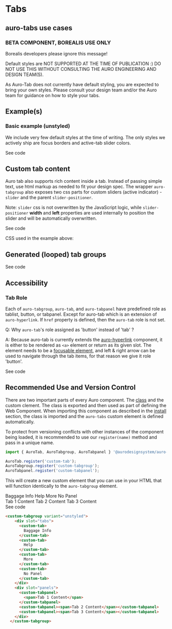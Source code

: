 <!--
The demo.md file is a compiled document. No edits should be made directly to this file.
README.md is created by running `npm run build:docs`.
This file is generated based on a template fetched from `./docs/partials/demo.md`
-->

# Tabs

<!-- AURO-GENERATED-CONTENT:START (FILE:src=../docs/partials/description.md) -->
<!-- AURO-GENERATED-CONTENT:END -->

## auro-tabs use cases

<!-- AURO-GENERATED-CONTENT:START (FILE:src=../docs/partials/useCases.md) -->
<!-- AURO-GENERATED-CONTENT:END -->

### BETA COMPONENT, BOREALIS USE ONLY
Borealis developers please ignore this message!

Default styles are NOT SUPPORTED AT THE TIME OF PUBLICATION :) DO NOT USE THIS WITHOUT CONSULTING THE AURO ENGINEERING AND DESIGN TEAM(S).

As Auro-Tab does not currently have default styling, you are expected to bring your own styles. Please consult your design team
and/or the Auro team for guidance on how to style your tabs.

## Example(s)

### Basic example (unstyled)

We include very few default styles at the time of writing. The only styles we actively
ship are focus borders and active-tab slider colors.

<div class="exampleWrapper">
  <!-- AURO-GENERATED-CONTENT:START (FILE:src=../apiExamples/basic.html) -->
  <!-- AURO-GENERATED-CONTENT:END -->
</div>

<auro-accordion lowProfile justifyRight>
  <span slot="trigger">See code</span>

<!-- AURO-GENERATED-CONTENT:START (CODE:src=../apiExamples/basic.html) -->
<!-- AURO-GENERATED-CONTENT:END -->
</auro-accordion>

## Custom tab content

Auro tab also supports rich content inside a tab. Instead of passing simple text, use html markup as needed to fit
your design spec. The wrapper `auro-tabgroup` also exposes two css parts for custom sliders (active indicator) -
`slider` and the parent `slider-positioner`.

Note: `slider` css is not overwritten by the JavaScript logic, while `slider-positioner` **width** and **left** properties
are used internally to position the slider and will be automatically overwritten.

<div class="exampleWrapper">
  <!-- AURO-GENERATED-CONTENT:START (FILE:src=../apiExamples/custom-content.html) -->
  <!-- AURO-GENERATED-CONTENT:END -->
</div>

<auro-accordion lowProfile justifyRight>
  <span slot="trigger">See code</span>

<!-- AURO-GENERATED-CONTENT:START (CODE:src=../apiExamples/custom-content.html) -->
<!-- AURO-GENERATED-CONTENT:END -->

</auro-accordion>

CSS used in the example above:

<!-- AURO-GENERATED-CONTENT:START (CODE:src=../apiExamples/custom-content.css) -->
<!-- AURO-GENERATED-CONTENT:END -->

## Generated (looped) tab groups

<div class="exampleWrapper">
  <!-- AURO-GENERATED-CONTENT:START (FILE:src=../apiExamples/example-tab-group.html) -->
  <!-- AURO-GENERATED-CONTENT:END -->
</div>

<auro-accordion lowProfile justifyRight>
  <span slot="trigger">See code</span>

<!-- AURO-GENERATED-CONTENT:START (CODE:src=../apiExamples/example-tab-group.html) -->
<!-- AURO-GENERATED-CONTENT:END -->

</auro-accordion>

## Accessibility

### Tab Role

Each of `auro-tabgroup`, `auro-tab`, and `auro-tabpanel` have predefined role as tablist, button, or tabpanel. Except for auro-tab which is an extension of `auro-hyperlink`. If `href` property is defined, then the `auro-tab` role is not set.

Q: Why `auro-tab`'s role assigned as 'button' instead of 'tab' ?

A: Because auro-tab is currently extends the [auro-hyperlink](https://auro.alaskaair.com/components/auro/hyperlink) component,  it is either to be rendered as `<a>` element or return as its given slot. The element needs to be a [focusable element](https://allyjs.io/data-tables/focusable.html), and left & right arrow can be used to navigate through the tab items, for that reason we give it role 'button'.

<div class="exampleWrapper">
  <!-- AURO-GENERATED-CONTENT:START (FILE:src=../apiExamples/role.html) -->
  <!-- AURO-GENERATED-CONTENT:END -->
</div>

<auro-accordion lowProfile justifyRight>
  <span slot="trigger">See code</span>

<!-- AURO-GENERATED-CONTENT:START (CODE:src=../apiExamples/role.html) -->
<!-- AURO-GENERATED-CONTENT:END -->

</auro-accordion>

## Recommended Use and Version Control

There are two important parts of every Auro component. The <a href="https://developer.mozilla.org/en-US/docs/Web/JavaScript/Reference/Classes">class</a> and the custom clement. The class is exported and then used as part of defining the Web Component. When importing this component as described in the <a href="#install">install</a> section, the class is imported and the `auro-tabs` custom element is defined automatically.

To protect from versioning conflicts with other instances of the component being loaded, it is recommended to use our `register(name)` method and pass in a unique name.

```js
import { AuroTab, AuroTabgroup, AuroTabpanel } '@aurodesignsystem/auro-tabs';

AuroTab.register('custom-tab');
AuroTabgroup.register('custom-tabgroup');
AuroTabpanel.register('custom-tabpanel');
```

This will create a new custom element that you can use in your HTML that will function identically to the `auro-tabgroup` element.

<div class="exampleWrapper">
  <custom-tabgroup variant="unstyled">
    <div slot="tabs">
      <custom-tab>
        Baggage Info
      </custom-tab>
      <custom-tab>
        Help
      </custom-tab>
      <custom-tab>
        More
      </custom-tab>
      <custom-tab>
        No Panel
      </custom-tab>
    </div>
    <div slot="panels">
      <custom-tabpanel>
        <span>Tab 1 Content</span>
      </custom-tabpanel>
      <custom-tabpanel><span>Tab 2 Content</span></custom-tabpanel>
      <custom-tabpanel><span>Tab 3 Content</span></custom-tabpanel>
    </div>
  </custom-tabgroup>
</div>

<auro-accordion lowProfile justifyRight>
  <span slot="trigger">See code</span>

```html
<custom-tabgroup variant="unstyled">
    <div slot="tabs">
      <custom-tab>
        Baggage Info
      </custom-tab>
      <custom-tab>
        Help
      </custom-tab>
      <custom-tab>
        More
      </custom-tab>
      <custom-tab>
        No Panel
      </custom-tab>
    </div>
    <div slot="panels">
      <custom-tabpanel>
        <span>Tab 1 Content</span>
      </custom-tabpanel>
      <custom-tabpanel><span>Tab 2 Content</span></custom-tabpanel>
      <custom-tabpanel><span>Tab 3 Content</span></custom-tabpanel>
    </div>
  </custom-tabgroup>
```
</auro-accordion>

